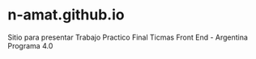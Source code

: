 # n-amat.github.io
Sitio para presentar Trabajo Practico Final Ticmas Front End - Argentina Programa 4.0 
